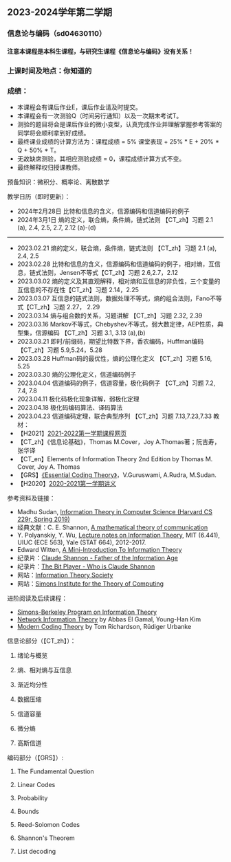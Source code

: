 ## 2023-2024学年第二学期
### 信息论与编码（sd04630110）
#### 注意本课程是本科生课程，与研究生课程《信息论与编码》没有关系！

### 上课时间及地点：你知道的

### 成绩：
* 本课程会有课后作业E，课后作业请及时提交。
* 本课程会有一次测验Q（时间另行通知）以及一次期末考试T。
* 测验的题目将会是课后作业的微小变型，认真完成作业并理解掌握参考答案的同学将会顺利拿到好成绩。
* 最终课业成绩的计算方法为：课程成绩 = 5% 课堂表现 + 25% * E + 20% * Q + 50% * T。
* 无故缺席测验，其相应测验成绩 = 0，课程成绩计算方式不变。
* 最终解释权归授课教师。

预备知识：微积分、概率论、离散数学

教学日历（即时更新）：
* 2024年2月28日 比特和信息的含义，信源编码和信道编码的例子
* 2024年3月1日 熵的定义，联合熵，条件熵，链式法则 【CT_zh】习题 2.1 (a), 2.4, 2.5, 2.7, 2.12 (a)-(d)

-----------------------------------------
* 2023.02.21 熵的定义，联合熵，条件熵，链式法则  【CT_zh】习题 2.1 (a), 2.4, 2.5 
* 2023.02.28 比特和信息的含义，信源编码和信道编码的例子，相对熵，互信息，链式法则，Jensen不等式【CT_zh】习题 2.6,2.7，2.12
* 2023.03.02 熵的定义及其直观解释，相对熵和互信息的非负性，三个变量的互信息的不存在性【CT_zh】习题 2.14，2.25
* 2023.03.07 互信息的链式法则，数据处理不等式，熵的组合法则，Fano不等式【CT_zh】习题 2.27， 2.29 
* 2023.03.14 熵与组合数的关系，习题讲解 【CT_zh】习题 2.32, 2.39
* 2023.03.16 Markov不等式，Chebyshev不等式，弱大数定律，AEP性质，典型集，信源编码 【CT_zh】习题 3.1, 3.13 (a),(b)
* 2023.03.21 即时/前缀码，期望比特数下界，香农编码，Huffman编码 【CT_zh】习题 5.9,5.24，5.28
* 2023.03.28 Huffman码的最优性，熵的公理化定义 【CT_zh】习题 5.16, 5.25
* 2023.03.30 熵的公理化定义，信道编码例子
* 2023.04.04 信道编码的例子，信道容量，极化码例子 【CT_zh】习题 7.2, 7.4, 7.8
* 2023.04.11 极化码极化现象详解，弱极化定理
* 2023.04.18 极化码编码算法、译码算法
* 2023.04.23 信道编码定理，联合典型序列 【CT_zh】习题 7.13,7.23,7.33
教材：
* 【H2021】[2021-2022第一学期课程网页](https://husihuang.github.io/InformationCoding2021Autumn.html)
* 【CT_zh】《信息论基础》，Thomas M.Cover，Joy A.Thomas著；阮吉寿，张华译
* 【CT_en】Elements of Information Theory 2nd Edition by Thomas M. Cover, Joy A. Thomas
* 【GRS】[《Essential Coding Theory》](https://cse.buffalo.edu/faculty/atri/courses/coding-theory/book/)，V.Guruswami, A.Rudra, M.Sudan.
* 【H2020】[2020-2021第一学期讲义](https://www.jianguoyun.com/p/DR9U1ecQm4-HBhjdt4oE)

参考资料及链接：
* Madhu Sudan, [Information Theory in Computer Science (Harvard CS 229r, Spring 2019)](http://people.seas.harvard.edu/~madhusudan/courses/Spring2019/)
* 经典文献：C. E. Shannon, [A mathematical theory of communication](https://dl.acm.org/doi/10.1145/584091.584093)
* Y. Polyanskiy, Y. Wu, [Lecture notes on Information Theory](http://people.lids.mit.edu/yp/homepage/data/itlectures_v5.pdf), MIT (6.441), UIUC (ECE 563), Yale (STAT 664), 2012-2017.
* Edward Witten, [A Mini-Introduction To Information Theory](https://arxiv.org/abs/1805.11965)
* 纪录片：[Claude Shannon - Father of the Information Age](https://v.qq.com/x/page/a0197khdkeg.html)
* 纪录片：[The Bit Player - Who is Claude Shannon](https://www.bilibili.com/video/BV1YV411z7qo/?spm_id_from=333.788.videocard.0)
* 网站：[Information Theory Society](https://www.itsoc.org/)
* 网站：[Simons Institute for the Theory of Computing](https://simons.berkeley.edu/)

进阶阅读及后续课程：
* [Simons-Berkeley Program on Information Theory](https://simons.berkeley.edu/programs/inftheory2015)
* [Network Information Theory](http://web.eng.ucsd.edu/~yhk/nit.html) by Abbas El Gamal, Young-Han Kim
* [Modern Coding Theory](https://documents.epfl.ch/groups/i/ip/ipg/www/2010-2011/Statistical_Physics_for_Communication_and_Computer_Science/mct-new.pdf) by Tom Richardson, Rüdiger Urbanke


信息论部分（【CT_zh】）：

1. 绪论与概览

2. 熵、相对熵与互信息

3. 渐近均分性

4. 数据压缩

5. 信道容量

6. 微分熵

7. 高斯信道

编码部分（【GRS】）:

1. The Fundamental Question

2. Linear Codes

3. Probability

4. Bounds

5. Reed-Solomon Codes

6. Shannon's Theorem

7. List decoding


